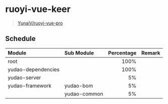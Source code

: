 # ruoyi-vue-keer

> [YunaiV/ruoyi-vue-pro](https://github.com/YunaiV/ruoyi-vue-pro/tree/master-jdk21)

## Schedule

| Module             | Sub Module   | Percentage | Remark |
|:-------------------|:-------------|-----------:|:------:|
| root               |              |       100% |        |
| yudao-dependencies |              |       100% |        |
| yudao-server       |              |         5% |        |
| yudao-framework    | yudao-bom    |         5% |        |
|                    | yudao-common |         5% |        |
